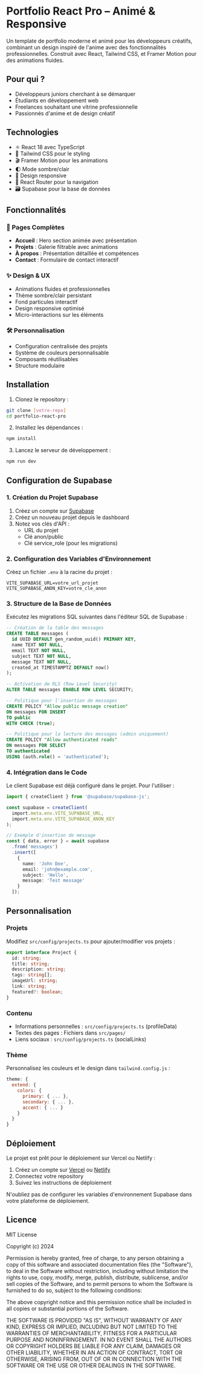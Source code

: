 # Portfolio React Pro – Animé & Responsive

Un template de portfolio moderne et animé pour les développeurs créatifs, combinant un design inspiré de l'anime avec des fonctionnalités professionnelles. Construit avec React, Tailwind CSS, et Framer Motion pour des animations fluides.

## Pour qui ?

- Développeurs juniors cherchant à se démarquer
- Étudiants en développement web
- Freelances souhaitant une vitrine professionnelle
- Passionnés d'anime et de design créatif

## Technologies

- ⚛️ React 18 avec TypeScript
- 🎨 Tailwind CSS pour le styling
- 🎬 Framer Motion pour les animations
- 🌓 Mode sombre/clair
- 📱 Design responsive
- 🎯 React Router pour la navigation
- 🗃️ Supabase pour la base de données

## Fonctionnalités

### 🎯 Pages Complètes
- **Accueil** : Hero section animée avec présentation
- **Projets** : Galerie filtrable avec animations
- **À propos** : Présentation détaillée et compétences
- **Contact** : Formulaire de contact interactif

### ✨ Design & UX
- Animations fluides et professionnelles
- Thème sombre/clair persistant
- Fond particules interactif
- Design responsive optimisé
- Micro-interactions sur les éléments

### 🛠 Personnalisation
- Configuration centralisée des projets
- Système de couleurs personnalisable
- Composants réutilisables
- Structure modulaire

## Installation

1. Clonez le repository :
```bash
git clone [votre-repo]
cd portfolio-react-pro
```

2. Installez les dépendances :
```bash
npm install
```

3. Lancez le serveur de développement :
```bash
npm run dev
```

## Configuration de Supabase

### 1. Création du Projet Supabase

1. Créez un compte sur [Supabase](https://supabase.com)
2. Créez un nouveau projet depuis le dashboard
3. Notez vos clés d'API :
   - URL du projet
   - Clé anon/public
   - Clé service_role (pour les migrations)

### 2. Configuration des Variables d'Environnement

Créez un fichier `.env` à la racine du projet :

```env
VITE_SUPABASE_URL=votre_url_projet
VITE_SUPABASE_ANON_KEY=votre_cle_anon
```

### 3. Structure de la Base de Données

Exécutez les migrations SQL suivantes dans l'éditeur SQL de Supabase :

```sql
-- Création de la table des messages
CREATE TABLE messages (
  id UUID DEFAULT gen_random_uuid() PRIMARY KEY,
  name TEXT NOT NULL,
  email TEXT NOT NULL,
  subject TEXT NOT NULL,
  message TEXT NOT NULL,
  created_at TIMESTAMPTZ DEFAULT now()
);

-- Activation de RLS (Row Level Security)
ALTER TABLE messages ENABLE ROW LEVEL SECURITY;

-- Politique pour l'insertion de messages
CREATE POLICY "Allow public message creation"
ON messages FOR INSERT
TO public
WITH CHECK (true);

-- Politique pour la lecture des messages (admin uniquement)
CREATE POLICY "Allow authenticated reads"
ON messages FOR SELECT
TO authenticated
USING (auth.role() = 'authenticated');
```

### 4. Intégration dans le Code

Le client Supabase est déjà configuré dans le projet. Pour l'utiliser :

```typescript
import { createClient } from '@supabase/supabase-js';

const supabase = createClient(
  import.meta.env.VITE_SUPABASE_URL,
  import.meta.env.VITE_SUPABASE_ANON_KEY
);

// Exemple d'insertion de message
const { data, error } = await supabase
  .from('messages')
  .insert([
    {
      name: 'John Doe',
      email: 'john@example.com',
      subject: 'Hello',
      message: 'Test message'
    }
  ]);
```

## Personnalisation

### Projets
Modifiez `src/config/projects.ts` pour ajouter/modifier vos projets :

```typescript
export interface Project {
  id: string;
  title: string;
  description: string;
  tags: string[];
  imageUrl: string;
  link: string;
  featured?: boolean;
}
```

### Contenu
- Informations personnelles : `src/config/projects.ts` (profileData)
- Textes des pages : Fichiers dans `src/pages/`
- Liens sociaux : `src/config/projects.ts` (socialLinks)

### Thème
Personnalisez les couleurs et le design dans `tailwind.config.js` :

```javascript
theme: {
  extend: {
    colors: {
      primary: { ... },
      secondary: { ... },
      accent: { ... }
    }
  }
}
```

## Déploiement

Le projet est prêt pour le déploiement sur Vercel ou Netlify :

1. Créez un compte sur [Vercel](https://vercel.com) ou [Netlify](https://netlify.com)
2. Connectez votre repository
3. Suivez les instructions de déploiement

N'oubliez pas de configurer les variables d'environnement Supabase dans votre plateforme de déploiement.

## Licence

MIT License

Copyright (c) 2024

Permission is hereby granted, free of charge, to any person obtaining a copy of this software and associated documentation files (the "Software"), to deal in the Software without restriction, including without limitation the rights to use, copy, modify, merge, publish, distribute, sublicense, and/or sell copies of the Software, and to permit persons to whom the Software is furnished to do so, subject to the following conditions:

The above copyright notice and this permission notice shall be included in all copies or substantial portions of the Software.

THE SOFTWARE IS PROVIDED "AS IS", WITHOUT WARRANTY OF ANY KIND, EXPRESS OR IMPLIED, INCLUDING BUT NOT LIMITED TO THE WARRANTIES OF MERCHANTABILITY, FITNESS FOR A PARTICULAR PURPOSE AND NONINFRINGEMENT. IN NO EVENT SHALL THE AUTHORS OR COPYRIGHT HOLDERS BE LIABLE FOR ANY CLAIM, DAMAGES OR OTHER LIABILITY, WHETHER IN AN ACTION OF CONTRACT, TORT OR OTHERWISE, ARISING FROM, OUT OF OR IN CONNECTION WITH THE SOFTWARE OR THE USE OR OTHER DEALINGS IN THE SOFTWARE.